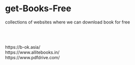 # get-Books-Free
collections of websites where we can download book for free


<br>
<br>
<br>
https://b-ok.asia/
<br>
https://www.allitebooks.in/
<br>
https://www.pdfdrive.com/
<br>
